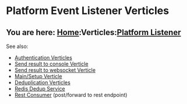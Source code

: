 # Platform Event Listener Verticles

## You are here: [Home](../index.md):Verticles:[Platform Listener](platform.md)

See also:

- [Authentication Verticles](auth.md)
- [Send result to console Verticle](console.md)
- [Send result to websocket Verticle](websocket.md)
- [Main/Setup Verticle](main.md)
- [Deduplication Verticles](dedup.md)
- [Redis Dedup Service](redis.md)
- [Rest Consumer](restconsumer.md) (post/forward to rest endpoint)
